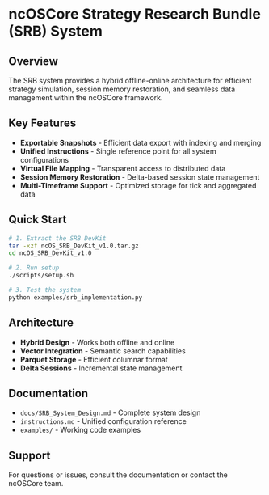 # ncOSCore Strategy Research Bundle (SRB) System

## Overview
The SRB system provides a hybrid offline-online architecture for efficient strategy simulation, session memory restoration, and seamless data management within the ncOSCore framework.

## Key Features
- **Exportable Snapshots** - Efficient data export with indexing and merging
- **Unified Instructions** - Single reference point for all system configurations  
- **Virtual File Mapping** - Transparent access to distributed data
- **Session Memory Restoration** - Delta-based session state management
- **Multi-Timeframe Support** - Optimized storage for tick and aggregated data

## Quick Start
```bash
# 1. Extract the SRB DevKit
tar -xzf ncOS_SRB_DevKit_v1.0.tar.gz
cd ncOS_SRB_DevKit_v1.0

# 2. Run setup
./scripts/setup.sh

# 3. Test the system
python examples/srb_implementation.py
```

## Architecture
- **Hybrid Design** - Works both offline and online
- **Vector Integration** - Semantic search capabilities
- **Parquet Storage** - Efficient columnar format
- **Delta Sessions** - Incremental state management

## Documentation
- `docs/SRB_System_Design.md` - Complete system design
- `instructions.md` - Unified configuration reference
- `examples/` - Working code examples

## Support
For questions or issues, consult the documentation or contact the ncOSCore team.
